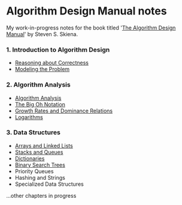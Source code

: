 # Algorithm Design Manual notes

My work-in-progress notes for the book titled '[The Algorithm Design Manual](http://www.algorist.com/)' by Steven S. Skiena.

### 1. Introduction to Algorithm Design

* [Reasoning about Correctness](1.3-correctness.md)
* [Modeling the Problem](1.4-modeling.md)

### 2. Algorithm Analysis

* [Algorithm Analysis](2.1-algorithm_analysis.md)
* [The Big Oh Notation](2.2-the_big_oh_notation.md)
* [Growth Rates and Dominance Relations](2.3-dominance_relations.md)
* [Logarithms](2.6-logarithms.md)

### 3. Data Structures

* [Arrays and Linked Lists](3.1-arrays_and_linked_lists.md)
* [Stacks and Queues](3.2-stacks_and_queues.md)
* [Dictionaries](3.3-dictionaries.md)
* [Binary Search Trees](3.4-binary_search_trees.md)
* Priority Queues
* Hashing and Strings
* Specialized Data Structures

...other chapters in progress